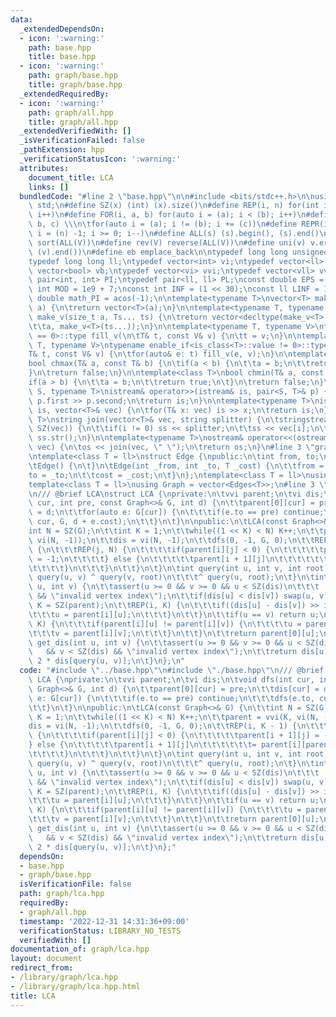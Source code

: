```yaml
---
data:
  _extendedDependsOn:
  - icon: ':warning:'
    path: base.hpp
    title: base.hpp
  - icon: ':warning:'
    path: graph/base.hpp
    title: graph/base.hpp
  _extendedRequiredBy:
  - icon: ':warning:'
    path: graph/all.hpp
    title: graph/all.hpp
  _extendedVerifiedWith: []
  _isVerificationFailed: false
  _pathExtension: hpp
  _verificationStatusIcon: ':warning:'
  attributes:
    document_title: LCA
    links: []
  bundledCode: "#line 2 \"base.hpp\"\n\n#include <bits/stdc++.h>\n\nusing namespace\
    \ std;\n#define SZ(x) (int) (x).size()\n#define REP(i, n) for(int i = 0; i < (n);\
    \ i++)\n#define FOR(i, a, b) for(auto i = (a); i < (b); i++)\n#define For(i, a,\
    \ b, c) \\\n\tfor(auto i = (a); i != (b); i += (c))\n#define REPR(i, n) for(auto\
    \ i = (n) -1; i >= 0; i--)\n#define ALL(s) (s).begin(), (s).end()\n#define so(V)\
    \ sort(ALL(V))\n#define rev(V) reverse(ALL(V))\n#define uni(v) v.erase(unique(ALL(v)),\
    \ (v).end())\n#define eb emplace_back\n\ntypedef long long unsigned int llu;\n\
    typedef long long ll;\ntypedef vector<int> vi;\ntypedef vector<ll> vll;\ntypedef\
    \ vector<bool> vb;\ntypedef vector<vi> vvi;\ntypedef vector<vll> vvll;\ntypedef\
    \ pair<int, int> PI;\ntypedef pair<ll, ll> PL;\nconst double EPS = 1e-9;\nconst\
    \ int MOD = 1e9 + 7;\nconst int INF = (1 << 30);\nconst ll LINF = 1e18;\nconst\
    \ double math_PI = acos(-1);\n\ntemplate<typename T>\nvector<T> make_v(size_t\
    \ a) {\n\treturn vector<T>(a);\n}\n\ntemplate<typename T, typename... Ts>\nauto\
    \ make_v(size_t a, Ts... ts) {\n\treturn vector<decltype(make_v<T>(ts...))>(\n\
    \t\ta, make_v<T>(ts...));\n}\n\ntemplate<typename T, typename V>\ntypename enable_if<is_class<T>::value\
    \ == 0>::type fill_v(\n\tT& t, const V& v) {\n\tt = v;\n}\n\ntemplate<typename\
    \ T, typename V>\ntypename enable_if<is_class<T>::value != 0>::type fill_v(\n\t\
    T& t, const V& v) {\n\tfor(auto& e: t) fill_v(e, v);\n}\n\ntemplate<class T>\n\
    bool chmax(T& a, const T& b) {\n\tif(a < b) {\n\t\ta = b;\n\t\treturn true;\n\t\
    }\n\treturn false;\n}\n\ntemplate<class T>\nbool chmin(T& a, const T& b) {\n\t\
    if(a > b) {\n\t\ta = b;\n\t\treturn true;\n\t}\n\treturn false;\n}\n\ntemplate<typename\
    \ S, typename T>\nistream& operator>>(istream& is, pair<S, T>& p) {\n\tcin >>\
    \ p.first >> p.second;\n\treturn is;\n}\n\ntemplate<typename T>\nistream& operator>>(istream&\
    \ is, vector<T>& vec) {\n\tfor(T& x: vec) is >> x;\n\treturn is;\n}\n\ntemplate<typename\
    \ T>\nstring join(vector<T>& vec, string splitter) {\n\tstringstream ss;\n\tREP(i,\
    \ SZ(vec)) {\n\t\tif(i != 0) ss << splitter;\n\t\tss << vec[i];\n\t}\n\treturn\
    \ ss.str();\n}\n\ntemplate<typename T>\nostream& operator<<(ostream& os, vector<T>&\
    \ vec) {\n\tos << join(vec, \" \");\n\treturn os;\n}\n#line 3 \"graph/base.hpp\"\
    \ntemplate<class T = ll>\nstruct Edge {\npublic:\n\tint from, to;\n\tT cost;\n\
    \tEdge() {\n\t}\n\tEdge(int _from, int _to, T _cost) {\n\t\tfrom = _from;\n\t\t\
    to = _to;\n\t\tcost = _cost;\n\t}\n};\ntemplate<class T = ll>\nusing Edges = vector<Edge<T>>;\n\
    template<class T = ll>\nusing Graph = vector<Edges<T>>;\n#line 3 \"graph/lca.hpp\"\
    \n/// @brief LCA\nstruct LCA {\nprivate:\n\tvvi parent;\n\tvi dis;\n\tvoid dfs(int\
    \ cur, int pre, const Graph<>& G, int d) {\n\t\tparent[0][cur] = pre;\n\t\tdis[cur]\
    \ = d;\n\t\tfor(auto e: G[cur]) {\n\t\t\tif(e.to == pre) continue;\n\t\t\tdfs(e.to,\
    \ cur, G, d + e.cost);\n\t\t}\n\t}\n\npublic:\n\tLCA(const Graph<>& G) {\n\t\t\
    int N = SZ(G);\n\t\tint K = 1;\n\t\twhile((1 << K) < N) K++;\n\t\tparent = vvi(K,\
    \ vi(N, -1));\n\t\tdis = vi(N, -1);\n\t\tdfs(0, -1, G, 0);\n\t\tREP(i, K - 1)\
    \ {\n\t\t\tREP(j, N) {\n\t\t\t\tif(parent[i][j] < 0) {\n\t\t\t\t\tparent[i + 1][j]\
    \ = -1;\n\t\t\t\t} else {\n\t\t\t\t\tparent[i + 1][j]\n\t\t\t\t\t\t= parent[i][parent[i][j]];\n\
    \t\t\t\t}\n\t\t\t}\n\t\t}\n\t}\n\tint query(int u, int v, int root) {\n\t\treturn\
    \ query(u, v) ^ query(v, root)\n\t\t\t^ query(u, root);\n\t}\n\tint query(int\
    \ u, int v) {\n\t\tassert(u >= 0 && v >= 0 && u < SZ(dis)\n\t\t\t   && v < SZ(dis)\
    \ && \"invalid vertex index\");\n\t\tif(dis[u] < dis[v]) swap(u, v);\n\t\tint\
    \ K = SZ(parent);\n\t\tREP(i, K) {\n\t\t\tif((dis[u] - dis[v]) >> i & 1) {\n\t\
    \t\t\tu = parent[i][u];\n\t\t\t}\n\t\t}\n\t\tif(u == v) return u;\n\t\tREPR(i,\
    \ K) {\n\t\t\tif(parent[i][u] != parent[i][v]) {\n\t\t\t\tu = parent[i][u];\n\t\
    \t\t\tv = parent[i][v];\n\t\t\t}\n\t\t}\n\t\treturn parent[0][u];\n\t}\n\n\tint\
    \ get_dis(int u, int v) {\n\t\tassert(u >= 0 && v >= 0 && u < SZ(dis)\n\t\t\t\
    \   && v < SZ(dis) && \"invalid vertex index\");\n\t\treturn dis[u] + dis[v] -\
    \ 2 * dis[query(u, v)];\n\t}\n};\n"
  code: "#include \"../base.hpp\"\n#include \"./base.hpp\"\n/// @brief LCA\nstruct\
    \ LCA {\nprivate:\n\tvvi parent;\n\tvi dis;\n\tvoid dfs(int cur, int pre, const\
    \ Graph<>& G, int d) {\n\t\tparent[0][cur] = pre;\n\t\tdis[cur] = d;\n\t\tfor(auto\
    \ e: G[cur]) {\n\t\t\tif(e.to == pre) continue;\n\t\t\tdfs(e.to, cur, G, d + e.cost);\n\
    \t\t}\n\t}\n\npublic:\n\tLCA(const Graph<>& G) {\n\t\tint N = SZ(G);\n\t\tint\
    \ K = 1;\n\t\twhile((1 << K) < N) K++;\n\t\tparent = vvi(K, vi(N, -1));\n\t\t\
    dis = vi(N, -1);\n\t\tdfs(0, -1, G, 0);\n\t\tREP(i, K - 1) {\n\t\t\tREP(j, N)\
    \ {\n\t\t\t\tif(parent[i][j] < 0) {\n\t\t\t\t\tparent[i + 1][j] = -1;\n\t\t\t\t\
    } else {\n\t\t\t\t\tparent[i + 1][j]\n\t\t\t\t\t\t= parent[i][parent[i][j]];\n\
    \t\t\t\t}\n\t\t\t}\n\t\t}\n\t}\n\tint query(int u, int v, int root) {\n\t\treturn\
    \ query(u, v) ^ query(v, root)\n\t\t\t^ query(u, root);\n\t}\n\tint query(int\
    \ u, int v) {\n\t\tassert(u >= 0 && v >= 0 && u < SZ(dis)\n\t\t\t   && v < SZ(dis)\
    \ && \"invalid vertex index\");\n\t\tif(dis[u] < dis[v]) swap(u, v);\n\t\tint\
    \ K = SZ(parent);\n\t\tREP(i, K) {\n\t\t\tif((dis[u] - dis[v]) >> i & 1) {\n\t\
    \t\t\tu = parent[i][u];\n\t\t\t}\n\t\t}\n\t\tif(u == v) return u;\n\t\tREPR(i,\
    \ K) {\n\t\t\tif(parent[i][u] != parent[i][v]) {\n\t\t\t\tu = parent[i][u];\n\t\
    \t\t\tv = parent[i][v];\n\t\t\t}\n\t\t}\n\t\treturn parent[0][u];\n\t}\n\n\tint\
    \ get_dis(int u, int v) {\n\t\tassert(u >= 0 && v >= 0 && u < SZ(dis)\n\t\t\t\
    \   && v < SZ(dis) && \"invalid vertex index\");\n\t\treturn dis[u] + dis[v] -\
    \ 2 * dis[query(u, v)];\n\t}\n};"
  dependsOn:
  - base.hpp
  - graph/base.hpp
  isVerificationFile: false
  path: graph/lca.hpp
  requiredBy:
  - graph/all.hpp
  timestamp: '2022-12-31 14:31:36+09:00'
  verificationStatus: LIBRARY_NO_TESTS
  verifiedWith: []
documentation_of: graph/lca.hpp
layout: document
redirect_from:
- /library/graph/lca.hpp
- /library/graph/lca.hpp.html
title: LCA
---
```

